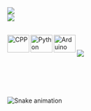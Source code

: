  <div>
  
 <a href="https://github.com/gabohs">
  <img align="center" src="https://github-readme-stats.vercel.app/api?username=gabohs&show_icons=true&theme=shadow_blue&include_all_commits=true&count_private=true"/>  
  <br>
  <img align="center" src="https://github-readme-stats.vercel.app/api/top-langs/?username=gabohs&layout=compact&langs_count=7&theme=shadow_blue"/>
</a>



 
</div>
         
<br>      

<img align="left" alt="CPP" height="40" width="50"     src="https://cdn.jsdelivr.net/gh/devicons/devicon/icons/cplusplus/cplusplus-original.svg" > <img align="left" alt="Python" height="40" width="50"  src="https://cdn.jsdelivr.net/gh/devicons/devicon/icons/python/python-original.svg"       > <img align="left" alt="Arduino" height="40" width="50" src="https://cdn.jsdelivr.net/gh/devicons/devicon/icons/arduino/arduino-original.svg"     >

<br><br>
<img src="https://komarev.com/ghpvc/?username=gabohs&&style=for-the-badge"/>



 <br>

 ##
 
 <br>

 ![Snake animation](https://github.com/Gaboxhs/Gaboxhs/blob/output/github-contribution-grid-snake.svg)
